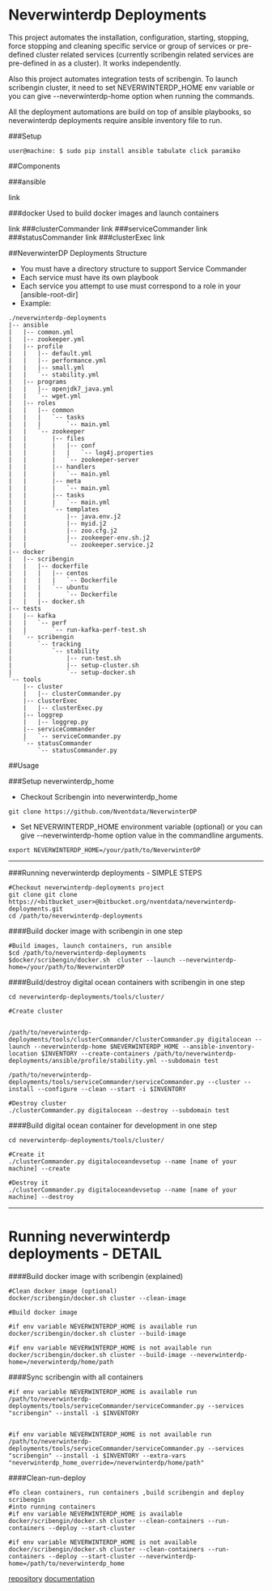 # Neverwinterdp Deployments

This project automates the installation, configuration, starting, stopping, force stopping and cleaning specific service or group of services or pre-defined cluster related services (currently scribengin related services are pre-defined in as a cluster). It works independently.

Also this project automates integration tests of scribengin. To launch scribengin cluster, it need  to set NEVERWINTERDP_HOME env variable or you can give --neverwinterdp-home option when running the commands.

All the deployment automations are build on top of ansible playbooks, so neverwinterdp deployments require ansible inventory file to run. 




###Setup

```
user@machine: $ sudo pip install ansible tabulate click paramiko
```



##Components 

###ansible

link 

###docker
Used to build docker images and launch containers

link 
###clusterCommander
link
###serviceCommander
link
###statusCommander
link
###clusterExec
link


##NeverwinterDP Deployments Structure
- You must have a directory structure to support Service Commander
- Each service must have its own playbook
- Each service you attempt to use must correspond to a role in your [ansible-root-dir]
- Example: 

```
./neverwinterdp-deployments
|-- ansible
|   |-- common.yml
|   |-- zookeeper.yml
|   |-- profile
|   |   |-- default.yml
|   |   |-- performance.yml
|   |   |-- small.yml
|   |   `-- stability.yml
|   |-- programs
|   |   |-- openjdk7_java.yml
|   |   `-- wget.yml
|   |-- roles
|   |   |-- common
|   |   |   `-- tasks
|   |   |       `-- main.yml
|   |   `-- zookeeper
|   |       |-- files
|   |       |   |-- conf
|   |       |   |   `-- log4j.properties
|   |       |   `-- zookeeper-server
|   |       |-- handlers
|   |       |   `-- main.yml
|   |       |-- meta
|   |       |   `-- main.yml
|   |       |-- tasks
|   |       |   `-- main.yml
|   |       `-- templates
|   |           |-- java.env.j2
|   |           |-- myid.j2
|   |           |-- zoo.cfg.j2
|   |           |-- zookeeper-env.sh.j2
|   |           `-- zookeeper.service.j2
|-- docker
|   |-- scribengin
|   |   |-- dockerfile
|   |   |   |-- centos
|   |   |   |   `-- Dockerfile
|   |   |   `-- ubuntu
|   |   |       `-- Dockerfile
|   |   |-- docker.sh
|-- tests
|   |-- kafka
|   |   `-- perf
|   |       `-- run-kafka-perf-test.sh
|   `-- scribengin
|       `-- tracking
|           `-- stability
|               |-- run-test.sh
|               |-- setup-cluster.sh
|               `-- setup-docker.sh
`-- tools
    |-- cluster
    |   |-- clusterCommander.py
    |-- clusterExec
    |   |-- clusterExec.py
    |-- loggrep
    |   |-- loggrep.py
    |-- serviceCommander
    |   `-- serviceCommander.py
    `-- statusCommander
        `-- statusCommander.py                                 

```


##Usage

###Setup neverwinterdp_home

- Checkout Scribengin into neverwinterdp_home

```
git clone https://github.com/Nventdata/NeverwinterDP
```

- Set NEVERWINTERDP_HOME environment variable (optional) or you can give --neverwinterdp-home option value in the commandline arguments.

```
export NEVERWINTERDP_HOME=/your/path/to/NeverwinterDP
```
   
***  

###Running neverwinterdp deployments - SIMPLE STEPS

```
#Checkout neverwinterdp-deployments project 
git clone git clone https://<bitbucket_user>@bitbucket.org/nventdata/neverwinterdp-deployments.git
cd /path/to/neverwinterdp-deployments
```
####Build docker image with scribengin in one step
```
#Build images, launch containers, run ansible
$cd /path/to/neverwinterdp-deployments
$docker/scribengin/docker.sh  cluster --launch --neverwinterdp-home=/your/path/to/NeverwinterDP
```

####Build/destroy digital ocean containers with scribengin in one step
```
cd neverwinterdp-deployments/tools/cluster/

#Create cluster


/path/to/neverwinterdp-deployments/tools/clusterCommander/clusterCommander.py digitalocean --launch --neverwinterdp-home $NEVERWINTERDP_HOME --ansible-inventory-location $INVENTORY --create-containers /path/to/neverwinterdp-deployments/ansible/profile/stability.yml --subdomain test

/path/to/neverwinterdp-deployments/tools/serviceCommander/serviceCommander.py --cluster --install --configure --clean --start -i $INVENTORY    
  
#Destroy cluster
./clusterCommander.py digitalocean --destroy --subdomain test
```

####Build digital ocean container for development in one step
```
cd neverwinterdp-deployments/tools/cluster/

#Create it
./clusterCommander.py digitaloceandevsetup --name [name of your machine] --create

#Destroy it
./clusterCommander.py digitaloceandevsetup --name [name of your machine] --destroy
```


***  



Running neverwinterdp deployments - DETAIL
======

####Build docker image with scribengin (explained)

```
#Clean docker image (optional)
docker/scribengin/docker.sh cluster --clean-image

#Build docker image

#if env variable NEVERWINTERDP_HOME is available run 
docker/scribengin/docker.sh cluster --build-image

#if env variable NEVERWINTERDP_HOME is not available run 
docker/scribengin/docker.sh cluster --build-image --neverwinterdp-home=/neverwinterdp/home/path
```

####Sync scribengin with all containers

```
#if env variable NEVERWINTERDP_HOME is available run 
/path/to/neverwinterdp-deployments/tools/serviceCommander/serviceCommander.py --services "scribengin" --install -i $INVENTORY  


#if env variable NEVERWINTERDP_HOME is not available run 
/path/to/neverwinterdp-deployments/tools/serviceCommander/serviceCommander.py --services "scribengin" --install -i $INVENTORY --extra-vars "neverwinterdp_home_override=/neverwinterdp/home/path"

```

####Clean-run-deploy 
```
#To clean containers, run containers ,build scribengin and deploy scribengin 
#into running containers
#if env variable NEVERWINTERDP_HOME is available
docker/scribengin/docker.sh cluster --clean-containers --run-containers --deploy --start-cluster

#if env variable NEVERWINTERDP_HOME is not available
docker/scribengin/docker.sh cluster --clean-containers --run-containers --deploy --start-cluster --neverwinterdp-home=/path/to/neverwinterdp_home
```
 
 [repository](https://bitbucket.org/nventdata/neverwinterdp-deployments)
[documentation](https://bitbucket.org/nventdata/neverwinterdp-deployments/wiki/Home)
